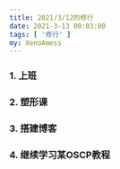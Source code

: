 ```yaml
---
title: 2021/3/12的修行
date: 2021-3-13 00:03:00
tags: [ '修行' ]
my: XenoAmess
---
```


### 1. 上班

### 2. 塑形课

### 3. 搭建博客

### 4. 继续学习某OSCP教程
